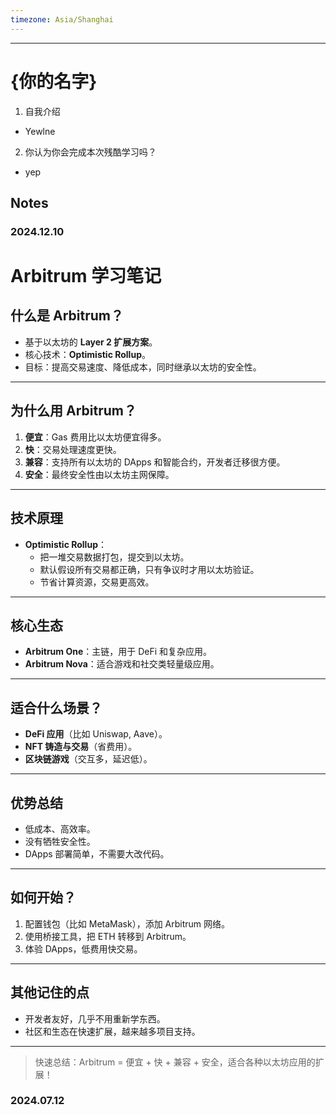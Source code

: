 ```yaml
---
timezone: Asia/Shanghai
---
```



---

# {你的名字}

1. 自我介绍
- Yewlne
2. 你认为你会完成本次残酷学习吗？
- yep

## Notes

<!-- Content_START -->

### 2024.12.10
# Arbitrum 学习笔记

## 什么是 Arbitrum？
- 基于以太坊的 **Layer 2 扩展方案**。
- 核心技术：**Optimistic Rollup**。
- 目标：提高交易速度、降低成本，同时继承以太坊的安全性。

---

## 为什么用 Arbitrum？
1. **便宜**：Gas 费用比以太坊便宜得多。
2. **快**：交易处理速度更快。
3. **兼容**：支持所有以太坊的 DApps 和智能合约，开发者迁移很方便。
4. **安全**：最终安全性由以太坊主网保障。

---

## 技术原理
- **Optimistic Rollup**：
  - 把一堆交易数据打包，提交到以太坊。
  - 默认假设所有交易都正确，只有争议时才用以太坊验证。
  - 节省计算资源，交易更高效。

---

## 核心生态
- **Arbitrum One**：主链，用于 DeFi 和复杂应用。
- **Arbitrum Nova**：适合游戏和社交类轻量级应用。

---

## 适合什么场景？
- **DeFi 应用**（比如 Uniswap, Aave）。
- **NFT 铸造与交易**（省费用）。
- **区块链游戏**（交互多，延迟低）。

---

## 优势总结
- 低成本、高效率。
- 没有牺牲安全性。
- DApps 部署简单，不需要大改代码。

---

## 如何开始？
1. 配置钱包（比如 MetaMask），添加 Arbitrum 网络。
2. 使用桥接工具，把 ETH 转移到 Arbitrum。
3. 体验 DApps，低费用快交易。

---

## 其他记住的点
- 开发者友好，几乎不用重新学东西。
- 社区和生态在快速扩展，越来越多项目支持。

---

> 快速总结：Arbitrum = 便宜 + 快 + 兼容 + 安全，适合各种以太坊应用的扩展！


### 2024.07.12

<!-- Content_END -->

